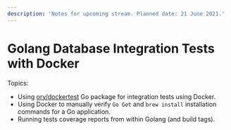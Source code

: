 ```yaml
---
description: 'Notes for upcoming stream. Planned date: 21 June 2021.'
---
```


# Golang Database Integration Tests with Docker

Topics:

* Using [ory/dockertest](https://github.com/ory/dockertest) Go package for integration tests using Docker.
* Using Docker to manually verify `Go Get` and `brew install` installation commands for a Go application.
* Running tests coverage reports from within Golang \(and build tags\).



